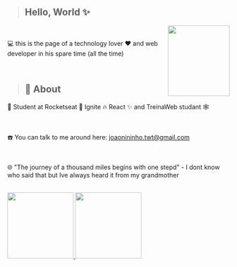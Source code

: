> <h2>Hello, World ✨</h2>

<img align="right" width='140px' height='160px' src='https://camo.githubusercontent.com/002313a28ac7d09f24e8a70358139bb4f7c2c32eaf83a926e873bedf67b69eac/68747470733a2f2f6d656469612e67697068792e636f6d2f6d656469612f654e41736a4f353574506267616f72376d612f67697068792e676966'>

<br>

<p>💻 this is the page of a technology lover ❤️ and web developer in his spare time (all the time)  </p>


<br>

> <h2>🚀 About </h2>

<p>🎒 Student at Rocketseat 🚀 Ignite 🔥 React ✨ and TreinaWeb studant  🕸️</p>

<br>

<p>☎️ You can talk to me around here: <a href='mailto:joaonininho.twt@gmail.com?Subject=Título%20da%20mensagem"'>joaonininho.twt@gmail.com <a/></p>
  
<br>

<p>🌐 "The journey of a thousand miles begins with one stepd" - I dont know who said that but Ive always heard it from my grandmother</p>

<br>

<div>
  <a href="https://github.com/JoaoMarcelo-J">
<img max-width="50%" height="150px" src="https://github-readme-stats.vercel.app/api?username=JoaoMarcelo-J&show_icons=true&theme=react&include_all_commits=true&count_private=true"/>
<img max-width="50%" height="150px" src="https://github-readme-stats.vercel.app/api/top-langs/?username=JoaoMarcelo-J&layout=compact&langs_count=16&theme=react"/>
  </a>                                                                                                                                
</div>








